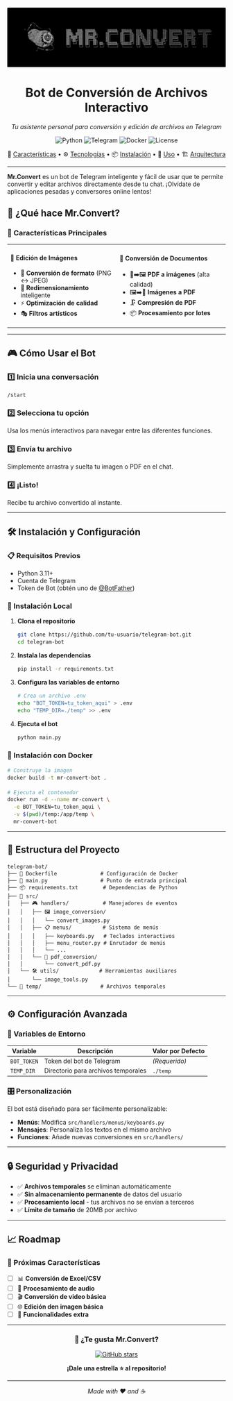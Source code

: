 ![Mr.Convert Logo](./assets/banner-glados-potato.png)

<div align="center">

# Bot de Conversión de Archivos Interactivo
*Tu asistente personal para conversión y edición de archivos en Telegram*

![Python](https://img.shields.io/badge/PYTHON-3.11+-2F3349?style=for-the-badge&logo=python&logoColor=white)
![Telegram](https://img.shields.io/badge/TELEGRAM_BOT-API-2F3349?style=for-the-badge&logo=telegram&logoColor=white)
![Docker](https://img.shields.io/badge/DOCKER-Ready-2F3349?style=for-the-badge&logo=docker&logoColor=white)
![License](https://img.shields.io/badge/LICENSE-MIT-2F3349?style=for-the-badge)

🔧 [Características](#características-principales) • ⚙️ [Tecnologías](#tecnologías) • 📦 [Instalación](#instalación-y-configuración) • 🎯 [Uso](#cómo-usar-el-bot) • 🏗️ [Arquitectura](#estructura-del-proyecto)

---

</div>

**Mr.Convert** es un bot de Telegram inteligente y fácil de usar que te permite convertir y editar archivos directamente desde tu chat. ¡Olvídate de aplicaciones pesadas y conversores online lentos!

## 🎯 ¿Qué hace Mr.Convert?

### 🚀 Características Principales

<table>
<tr>
<td width="50%">

#### 🎨 **Edición de Imágenes**
- 🔄 **Conversión de formato** (PNG ↔ JPEG)
- 📏 **Redimensionamiento** inteligente
- ⚡ **Optimización de calidad**
- 🎭 **Filtros artísticos**

</td>
<td width="50%">

#### 📄 **Conversión de Documentos**
- 📄➡️🖼️ **PDF a imágenes** (alta calidad)
- 🖼️➡️📄 **Imágenes a PDF**
- 🗜️ **Compresión de PDF**
- 📦 **Procesamiento por lotes**

</td>
</tr>
</table>

---

## 🎮 Cómo Usar el Bot

### 1️⃣ **Inicia una conversación**
```
/start
```

### 2️⃣ **Selecciona tu opción**
Usa los menús interactivos para navegar entre las diferentes funciones.

### 3️⃣ **Envía tu archivo**
Simplemente arrastra y suelta tu imagen o PDF en el chat.

### 4️⃣ **¡Listo!**
Recibe tu archivo convertido al instante.

---

## 🛠️ Instalación y Configuración

### 📋 Requisitos Previos

- Python 3.11+
- Cuenta de Telegram
- Token de Bot (obtén uno de [@BotFather](https://t.me/botfather))

### 🔧 Instalación Local

1. **Clona el repositorio**
   ```bash
   git clone https://github.com/tu-usuario/telegram-bot.git
   cd telegram-bot
   ```

2. **Instala las dependencias**
   ```bash
   pip install -r requirements.txt
   ```

3. **Configura las variables de entorno**
   ```bash
   # Crea un archivo .env
   echo "BOT_TOKEN=tu_token_aqui" > .env
   echo "TEMP_DIR=./temp" >> .env
   ```

4. **Ejecuta el bot**
   ```bash
   python main.py
   ```

### 🐳 Instalación con Docker

```bash
# Construye la imagen
docker build -t mr-convert-bot .

# Ejecuta el contenedor
docker run -d --name mr-convert \
  -e BOT_TOKEN=tu_token_aqui \
  -v $(pwd)/temp:/app/temp \
  mr-convert-bot
```

---

## 📁 Estructura del Proyecto

```
telegram-bot/
├── 🐳 Dockerfile              # Configuración de Docker
├── 🚀 main.py                 # Punto de entrada principal
├── 📦 requirements.txt        # Dependencias de Python
├── 📁 src/
│   ├── 🎮 handlers/           # Manejadores de eventos
│   │   ├── 🖼️ image_conversion/
│   │   │   └── convert_images.py
│   │   ├── 📋 menus/          # Sistema de menús
│   │   │   ├── keyboards.py   # Teclados interactivos
│   │   │   ├── menu_router.py # Enrutador de menús
│   │   │   └── ...
│   │   └── 📄 pdf_conversion/
│   │       └── convert_pdf.py
│   └── 🛠️ utils/             # Herramientas auxiliares
│       └── image_tools.py
└── 📂 temp/                   # Archivos temporales
```

---

<!-- ## 🎨 Capturas de Pantalla

<div align="center">

### 🏠 Menú Principal
![Menú Principal](https://via.placeholder.com/300x400/5865f2/ffffff?text=Menu+Principal)

### 🎨 Edición de Imágenes
![Edición](https://via.placeholder.com/300x400/57f287/ffffff?text=Edicion+Imagenes)

### 📄 Conversión PDF
![PDF](https://via.placeholder.com/300x400/faa61a/ffffff?text=Conversion+PDF)

</div>

--- -->

## ⚙️ Configuración Avanzada

### 🔧 Variables de Entorno

| Variable | Descripción | Valor por Defecto |
|----------|-------------|-------------------|
| `BOT_TOKEN` | Token del bot de Telegram | *(Requerido)* |
| `TEMP_DIR` | Directorio para archivos temporales | `./temp` |

### 🎛️ Personalización

El bot está diseñado para ser fácilmente personalizable:

- **Menús**: Modifica `src/handlers/menus/keyboards.py`
- **Mensajes**: Personaliza los textos en el mismo archivo
- **Funciones**: Añade nuevas conversiones en `src/handlers/`

---

## 🔒 Seguridad y Privacidad

- ✅ **Archivos temporales** se eliminan automáticamente
- ✅ **Sin almacenamiento permanente** de datos del usuario
- ✅ **Procesamiento local** - tus archivos no se envían a terceros
- ✅ **Límite de tamaño** de 20MB por archivo

---



## 📈 Roadmap

### 🎯 Próximas Características

- [ ] 📊 **Conversión de Excel/CSV**
- [ ] 🎵 **Procesamiento de audio**
- [ ] 🎬 **Conversión de video básica**
- [ ] 🌐 **Edición den imagen básica**
- [ ] 📱 **Funcionalidades extra**

---


<div align="center">

### 💜 ¿Te gusta Mr.Convert?

[![GitHub stars](https://img.shields.io/github/stars/tu-usuario/telegram-bot?style=social)](../../stargazers)


**¡Dale una estrella ⭐ al repositorio!**

---

*Made with ❤️ and ☕*

</div>

